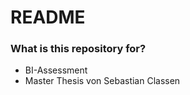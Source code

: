 # README #

### What is this repository for? ###

* BI-Assessment
* Master Thesis von Sebastian Classen



